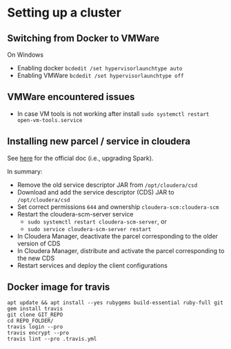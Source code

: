 # Setting up a cluster

## Switching from Docker to VMWare

On Windows
- Enabling docker `bcdedit /set hypervisorlaunchtype auto`
- Enabling VMWare `bcdedit /set hypervisorlaunchtype off`

## VMWare encountered issues

- In case VM tools is not working after install `sudo systemctl restart open-vm-tools.service`

## Installing new parcel / service in cloudera

See [here](https://docs.cloudera.com/documentation/spark2/latest/topics/spark2_installing.html) for the official doc (i.e., upgrading Spark).

In summary:
- Remove the old service descriptor JAR from `/opt/cloudera/csd`
- Download and add the service descriptor (CDS) JAR to `/opt/cloudera/csd`
- Set correct permissions `644` and ownership `cloudera-scm:cloudera-scm`
- Restart the cloudera-scm-server service
    - `sudo systemctl restart cloudera-scm-server`, or
    - `sudo service cloudera-scm-server restart`
- In Cloudera Manager, deactivate the parcel corresponding to the older version of CDS
- In Cloudera Manager, distribute and activate the parcel corresponding to the new CDS
- Restart services and deploy the client configurations

## Docker image for travis

    apt update && apt install --yes rubygems build-essential ruby-full git
    gem install travis
    git clone GIT_REPO
    cd REPO_FOLDER/
    travis login --pro
    travis encrypt --pro 
    travis lint --pro .travis.yml
